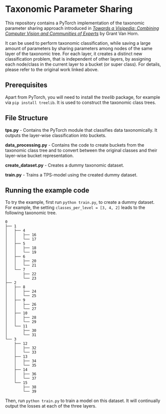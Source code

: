 # Taxonomic Parameter Sharing

This repository contains a PyTorch implementation of the taxonomic parameter sharing approach introduced in
[_Towards a Visipedia: Combining Computer Vision and Communities of Experts_](https://thesis.library.caltech.edu/11502/1/Towards_a_Visipedia__Tools_and_Techniques_for_Computer_Vision_Dataset_Collection%20%284%29.pdf) by Grant Van Horn.

It can be used to perform taxonomic classification, while saving a large amount of parameters by sharing 
parameters among nodes of the same layer of the taxonomic tree. For each layer, it creates a distinct new classification 
problem, that is independent of other layers, by assigning each node/class in the current layer to a bucket 
(or super class). For details, please refer to the original work linked above.

## Prerequisites

Apart from PyTorch, you will need to install the _treelib_ package, for example via `pip install treelib`. It is used
to construct the taxonomic class trees. 

## File Structure

**tps.py** - Contains the PyTorch module that classifies data taxonomically. It outputs the layer-wise classification 
into buckets.

**data_processing.py** - Contains the code to create buckets from the taxonomic class tree and to convert between the 
original classes and their layer-wise bucket representation. 

**create_dataset.py** - Creates a dummy taxonomic dataset.

**train.py** - Trains a TPS-model using the created dummy dataset.   

## Running the example code

To try the example, first run `python train.py`, to create a dummy dataset. For example, the setting
`classes_per_level = [3, 4, 2]` leads to the following taxonomic tree.

```
0
├── 1
│   ├── 4
│   │   ├── 16
│   │   └── 17
│   ├── 5
│   │   ├── 18
│   │   └── 19
│   ├── 6
│   │   ├── 20
│   │   └── 21
│   └── 7
│       ├── 22
│       └── 23
├── 2
│   ├── 8
│   │   ├── 24
│   │   └── 25
│   ├── 9
│   │   ├── 26
│   │   └── 27
│   ├── 10
│   │   ├── 28
│   │   └── 29
│   └── 11
│       ├── 30
│       └── 31
└── 3
    ├── 12
    │   ├── 32
    │   └── 33
    ├── 13
    │   ├── 34
    │   └── 35
    ├── 14
    │   ├── 36
    │   └── 37
    └── 15
        ├── 38
        └── 39
```

Then, run `python train.py` to train a model on this dataset. It will continually output the losses at each of the 
three layers.